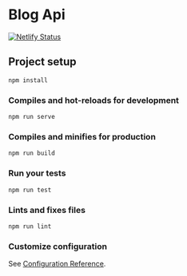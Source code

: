 # Blog Api


[![Netlify Status](https://api.netlify.com/api/v1/badges/76d87211-cfa2-4bb0-acc3-069e106dd26b/deploy-status)](https://app.netlify.com/sites/shoper-vue/deploys)


## Project setup
```
npm install
```

### Compiles and hot-reloads for development
```
npm run serve
```

### Compiles and minifies for production
```
npm run build
```

### Run your tests
```
npm run test
```

### Lints and fixes files
```
npm run lint
```

### Customize configuration
See [Configuration Reference](https://cli.vuejs.org/config/).
